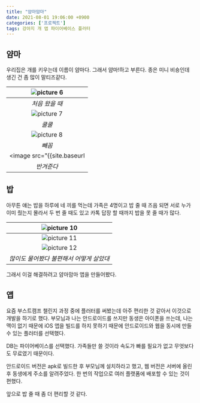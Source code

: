 ```yaml
---
title: "얌마맘마"
date: 2021-08-01 19:06:00 +0900
categories: ['프로젝트']
tags: 강아지 개 앱 파이어베이스 플러터
---
```

## 얌마
우리집은 개를 키우는데 이름이 얌마다. 그래서 얌마!하고 부른다. 종은 미니 비숑인데 생긴 건 좀 많이 말티즈같다.

| ![picture 6](https://i.imgur.com/H02EDG7.png) |
|:--:|
| *처음 왔을 때* |
| ![picture 7](https://i.imgur.com/swoLlE8.png) |
| *쿨쿨* |
| ![picture 8](https://i.imgur.com/IVcAtYw.png) |
 *빼꼼* |
| <image src="{{site.baseurl | prepend: site.url}}/images/yamma.gif" alt="얌마" /> |
| *반겨준다* |

## 밥
아무튼 얘는 밥을 하루에 네 끼를 먹는데 가족은 4명이고 밥 줄 때 즈음 되면 서로 누가 이미 줬는지 몰라서 두 번 줄 때도 있고 카톡 답장 할 때까지 밥을 못 줄 때가 많다.

| ![picture 10](https://i.imgur.com/NphMzp7.png) |
|:--:|
| ![picture 11](https://i.imgur.com/coTTzbx.png) |
| ![picture 12](https://i.imgur.com/08jTBdK.png) |
| *많이도 물어봤다 불편해서 어떻게 살았대* |

그래서 이걸 해결하려고 얌마맘마 앱을 만들어봤다.

## 앱

요즘 부스트캠프 챌린지 과정 중에 플러터를 써봤는데 아주 편리한 것 같아서 이것으로 개발을 하기로 했다. 부모님과 나는 안드로이드를 쓰지만 동생은 아이폰을 쓰는데, 나는 맥이 없기 때문에 iOS 앱을 빌드를 하지 못하기 때문에 안드로이드와 웹을 동시에 만들 수 있는 플러터를 선택했다.

DB는 파이어베이스를 선택했다. 가족들만 쓸 것이라 속도가 빠를 필요가 없고 무엇보다도 무료였기 때문이다.

안드로이드 버전은 apk로 빌드한 후 부모님께 설치하라고 했고, 웹 버전은 서버에 올린 후 동생에게 주소를 알려주었다. 한 번의 작업으로 여러 플랫폼에 배포할 수 있는 것이 편했다.

<!-- <iframe width="560" height="315" src="https://www.youtube.com/embed/M2JcRcGNjZo" title="YouTube video player" frameborder="0" allow="accelerometer; autoplay; clipboard-write; encrypted-media; gyroscope; picture-in-picture" allowfullscreen></iframe> -->

앞으로 밥 줄 때 좀 더 편리할 것 같다.